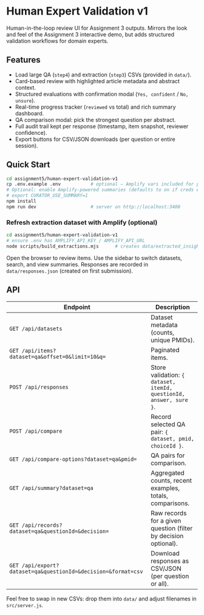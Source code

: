 # Human Expert Validation v1

Human-in-the-loop review UI for Assignment&nbsp;3 outputs. Mirrors the look and feel of the Assignment&nbsp;3 interactive demo, but adds structured validation workflows for domain experts.

## Features

- Load large QA (`step4`) and extraction (`step3`) CSVs (provided in `data/`).
- Card-based review with highlighted article metadata and abstract context.
- Structured evaluations with confirmation modal (`Yes, confident` / `No, unsure`).
- Real-time progress tracker (`reviewed` vs total) and rich summary dashboard.
- QA comparison modal: pick the strongest question per abstract.
- Full audit trail kept per response (timestamp, item snapshot, reviewer confidence).
- Export buttons for CSV/JSON downloads (per question or entire session).

## Quick Start

```bash
cd assignment5/human-expert-validation-v1
cp .env.example .env           # optional – Amplify vars included for parity
# Optional: enable Amplify-powered summaries (defaults to on if creds exist)
# export CURATOR_USE_SUMMARY=1
npm install
npm run dev                    # server on http://localhost:3400
```

### Refresh extraction dataset with Amplify (optional)

```bash
cd assignment5/human-expert-validation-v1
# ensure .env has AMPLIFY_API_KEY / AMPLIFY_API_URL
node scripts/build_extractions.mjs      # creates data/extracted_insights.csv using up to 80 abstracts
```

Open the browser to review items. Use the sidebar to switch datasets, search, and view summaries. Responses are recorded in `data/responses.json` (created on first submission).

## API

| Endpoint | Description |
|---|---|
| `GET /api/datasets` | Dataset metadata (counts, unique PMIDs).
| `GET /api/items?dataset=qa&offset=0&limit=10&q=` | Paginated items.
| `POST /api/responses` | Store validation: `{ dataset, itemId, questionId, answer, sure }`.
| `POST /api/compare` | Record selected QA pair: `{ dataset, pmid, choiceId }`.
| `GET /api/compare-options?dataset=qa&pmid=` | QA pairs for comparison.
| `GET /api/summary?dataset=qa` | Aggregated counts, recent examples, totals, comparisons.
| `GET /api/records?dataset=qa&questionId=&decision=` | Raw records for a given question (filter by decision optional).
| `GET /api/export?dataset=qa&questionId=&decision=&format=csv` | Download responses as CSV/JSON (per question or all).

Feel free to swap in new CSVs: drop them into `data/` and adjust filenames in `src/server.js`.
